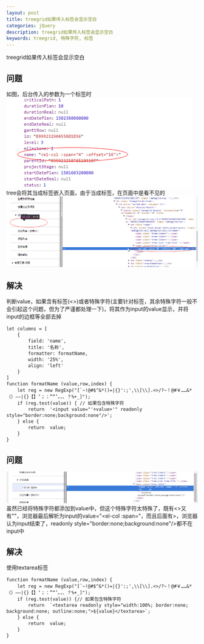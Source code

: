```yaml
---
layout: post
title: treegrid如果传入标签会显示空白
categories: jQuery
description: treegrid如果传入标签会显示空白
keywords: treegrid, 特殊字符, 标签
---
```


treegrid如果传入标签会显示空白

## 问题
如图，后台传入的参数为一个标签时
![](/assets/images/posts/jquery/esHSCJv.png)
tree会将其当成标签嵌入页面，由于当成标签，在页面中是看不见的
![](/assets/images/posts/jquery/aKB3PZC.png)
## 解决
判断value，如果含有标签(<>)或者特殊字符(主要针对标签，其余特殊字符一般不会引起这个问题，但为了严谨都处理一下)，将其作为input的value显示，并将input的边框等全部去掉
```
let columns = [
    {
        field: 'name',
        title: '名称',
        formatter: formatName,
        width: '25%',
        align: 'left'
    }
]
function formatName (value,row,index) {
    let reg = new RegExp("[`~!@#$^&*()=|{}':;',\\[\\].<>/?~！@#￥……&*（）——|{}【】‘；：”“’。，、？%+_]");
    if (reg.test(value)) { // 如果包含特殊字符
        return  '<input value="'+value+'" readonly style="border:none;background:none"/>';
    } else {
        return  value;
    }
}
```
## 问题
![](/assets/images/posts/jquery/tIZbMjR.png)
虽然已经将特殊字符都添加到value中，但这个特殊字符太特殊了，既有<>又有""，浏览器最后解析为input的value="<el-col :span="，而且后面有>，浏览器认为input结束了，readonly style="border:none;background:none"/>都不在input中
## 解决
使用textarea标签
```
function formatName (value,row,index) {
    let reg = new RegExp("[`~!@#$^&*()=|{}':;',\\[\\].<>/?~！@#￥……&*（）——|{}【】‘；：”“’。，、？%+_]");
    if (reg.test(value)) {// 如果包含特殊字符
        return  `<textarea readonly style="width:100%; border:none; background:none; outline:none;">${value}</textarea>`;
    } else {
        return  value;
    }
}
```
